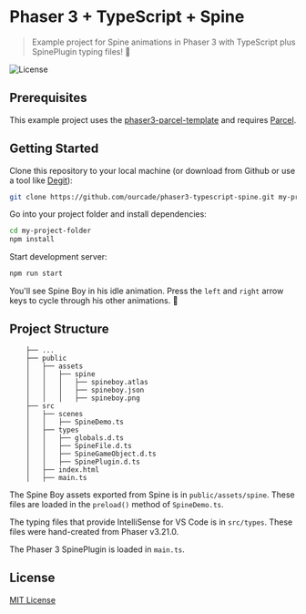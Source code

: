 # Phaser 3 + TypeScript + Spine
> Example project for Spine animations in Phaser 3 with TypeScript plus SpinePlugin typing files! 🌟

![License](https://img.shields.io/badge/license-MIT-green)

## Prerequisites

This example project uses the [phaser3-parcel-template](https://github.com/ourcade/phaser3-parcel-template) and requires [Parcel](https://parceljs.org/).

## Getting Started

Clone this repository to your local machine (or download from Github or use a tool like [Degit](https://github.com/Rich-Harris/degit)):

```bash
git clone https://github.com/ourcade/phaser3-typescript-spine.git my-project-folder
```

Go into your project folder and install dependencies:

```bash
cd my-project-folder
npm install
```

Start development server:

```bash
npm run start
```

You'll see Spine Boy in his idle animation. Press the `left` and `right` arrow keys to cycle through his other animations. 🎉

## Project Structure

```
    ├── ...
    ├── public
	│   ├── assets
	│   │   ├── spine
	│   │   │   ├── spineboy.atlas
	│   │   │   ├── spineboy.json
	│   │   │   ├── spineboy.png
    ├── src
    │   ├── scenes
    │   │   ├── SpineDemo.ts
	│   ├── types
	│   │   ├── globals.d.ts
	│   │   ├── SpineFile.d.ts
	│   │   ├── SpineGameObject.d.ts
	│   │   ├── SpinePlugin.d.ts
    │   ├── index.html
    │   ├── main.ts
```

The Spine Boy assets exported from Spine is in `public/assets/spine`. These files are loaded in the `preload()` method of `SpineDemo.ts`.

The typing files that provide IntelliSense for VS Code is in `src/types`. These files were hand-created from Phaser v3.21.0. 

The Phaser 3 SpinePlugin is loaded in `main.ts`.

## License

[MIT License](https://github.com/ourcade/phaser3-parcel-template/blob/master/LICENSE)
